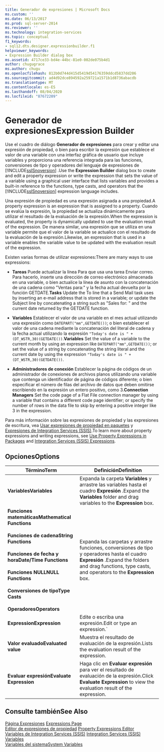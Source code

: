 ```yaml
---
title: Generador de expresiones | Microsoft Docs
ms.custom: ''
ms.date: 06/13/2017
ms.prod: sql-server-2014
ms.reviewer: ''
ms.technology: integration-services
ms.topic: conceptual
f1_keywords:
- sql12.dts.designer.expressionbuilder.f1
helpviewer_keywords:
- Expression Builder dialog box
ms.assetid: 4717ce33-bd4e-44bc-81e0-002de075b4d1
author: chugugrace
ms.author: chugu
ms.openlocfilehash: 812b0d744d415d5419d54176359ddcd5837dd206
ms.sourcegitcommit: ad4d92dce894592a259721a1571b1d8736abacdb
ms.translationtype: MT
ms.contentlocale: es-ES
ms.lasthandoff: 08/04/2020
ms.locfileid: "87672209"
---
```

# <a name="expression-builder"></a><span data-ttu-id="6ae78-102">Generador de expresiones</span><span class="sxs-lookup"><span data-stu-id="6ae78-102">Expression Builder</span></span>
  <span data-ttu-id="6ae78-103">Use el cuadro de diálogo **Generador de expresiones** para crear y editar una expresión de propiedad, o bien para escribir la expresión que establece el valor de una variable con una interfaz gráfica de usuario que incluye variables y proporciona una referencia integrada para las funciones, conversiones de tipo y operadores del lenguaje de expresiones de [!INCLUDE[ssISnoversion](../../includes/ssisnoversion-md.md)] .</span><span class="sxs-lookup"><span data-stu-id="6ae78-103">Use the **Expression Builder** dialog box to create and edit a property expression or write the expression that sets the value of a variable using a graphical user interface that lists variables and provides a built-in reference to the functions, type casts, and operators that the [!INCLUDE[ssISnoversion](../../includes/ssisnoversion-md.md)] expression language includes.</span></span>  
  
 <span data-ttu-id="6ae78-104">Una expresión de propiedad es una expresión asignada a una propiedad.</span><span class="sxs-lookup"><span data-stu-id="6ae78-104">A property expression is an expression that is assigned to a property.</span></span> <span data-ttu-id="6ae78-105">Cuando se evalúa la expresión, la propiedad se actualiza dinámicamente para utilizar el resultado de la evaluación de la expresión.</span><span class="sxs-lookup"><span data-stu-id="6ae78-105">When the expression is evaluated, the property is dynamically updated to use the evaluation result of the expression.</span></span> <span data-ttu-id="6ae78-106">De manera similar, una expresión que se utiliza en una variable permite que el valor de la variable se actualice con el resultado de la evaluación de la expresión.</span><span class="sxs-lookup"><span data-stu-id="6ae78-106">Likewise, an expression that is used in a variable enables the variable value to be updated with the evaluation result of the expression.</span></span>  
  
 <span data-ttu-id="6ae78-107">Existen varias formas de utilizar expresiones:</span><span class="sxs-lookup"><span data-stu-id="6ae78-107">There are many ways to use expressions:</span></span>  
  
-   <span data-ttu-id="6ae78-108">**Tareas** Puede actualizar la línea Para que usa una tarea Enviar correo. Para hacerlo, inserte una dirección de correo electrónico almacenada en una variable, o bien actualice la línea de asunto con la concatenación de una cadena como "Ventas para:" y la fecha actual devuelta por la función GETDATE.</span><span class="sxs-lookup"><span data-stu-id="6ae78-108">**Tasks** Update the To line that a Send Mail task uses by inserting an e-mail address that is stored in a variable; or update the Subject line by concatenating a string such as "Sales for: " and the current date returned by the GETDATE function.</span></span>  
  
-   <span data-ttu-id="6ae78-109">**Variables** Establecer el valor de una variable en el mes actual utilizando una expresión como `DATEPART("mm",GETDATE())`; o bien establecer el valor de una cadena mediante la concatenación del literal de cadena y la fecha actual utilizando la expresión `"Today's date is " + (DT_WSTR,30)(GETDATE())`.</span><span class="sxs-lookup"><span data-stu-id="6ae78-109">**Variables** Set the value of a variable to the current month by using an expression like `DATEPART("mm",GETDATE())`; or set the value of a string by concatenating the string literal and the current date by using the expression `"Today's date is " + (DT_WSTR,30)(GETDATE())`.</span></span>  
  
-   <span data-ttu-id="6ae78-110">**Administradores de conexión** Establecer la página de códigos de un administrador de conexiones de archivos planos utilizando una variable que contenga un identificador de página de códigos diferente; o bien especificar el número de filas del archivo de datos que deben omitirse escribiendo en la expresión un entero positivo, como 3.</span><span class="sxs-lookup"><span data-stu-id="6ae78-110">**Connection Managers** Set the code page of a Flat File connection manager by using a variable that contains a different code page identifier; or specify the number of rows in the data file to skip by entering a positive integer like 3 in the expression.</span></span>  
  
 <span data-ttu-id="6ae78-111">Para más información sobre las expresiones de propiedad y las expresiones de escritura, vea [Usar expresiones de propiedad en paquetes](use-property-expressions-in-packages.md) y [Expresiones de Integration Services &#40;SSIS&#41;](integration-services-ssis-expressions.md).</span><span class="sxs-lookup"><span data-stu-id="6ae78-111">To learn more about property expressions and writing expressions, see [Use Property Expressions in Packages](use-property-expressions-in-packages.md) and [Integration Services &#40;SSIS&#41; Expressions](integration-services-ssis-expressions.md).</span></span>  
  
## <a name="options"></a><span data-ttu-id="6ae78-112">Opciones</span><span class="sxs-lookup"><span data-stu-id="6ae78-112">Options</span></span>  
  
|<span data-ttu-id="6ae78-113">Término</span><span class="sxs-lookup"><span data-stu-id="6ae78-113">Term</span></span>|<span data-ttu-id="6ae78-114">Definición</span><span class="sxs-lookup"><span data-stu-id="6ae78-114">Definition</span></span>|  
|----------|----------------|  
|<span data-ttu-id="6ae78-115">**Variables**</span><span class="sxs-lookup"><span data-stu-id="6ae78-115">**Variables**</span></span>|<span data-ttu-id="6ae78-116">Expanda la carpeta **Variables** y arrastre las variables hasta el cuadro **Expresión** .</span><span class="sxs-lookup"><span data-stu-id="6ae78-116">Expand the **Variables** folder and drag variables to the **Expression** box.</span></span>|  
|<span data-ttu-id="6ae78-117">**Funciones matemáticas**</span><span class="sxs-lookup"><span data-stu-id="6ae78-117">**Mathematical Functions**</span></span><br /><br /> <span data-ttu-id="6ae78-118">**Funciones de cadena**</span><span class="sxs-lookup"><span data-stu-id="6ae78-118">**String Functions**</span></span><br /><br /> <span data-ttu-id="6ae78-119">**Funciones de fecha y hora**</span><span class="sxs-lookup"><span data-stu-id="6ae78-119">**Date/Time Functions**</span></span><br /><br /> <span data-ttu-id="6ae78-120">**Funciones NULL**</span><span class="sxs-lookup"><span data-stu-id="6ae78-120">**NULL Functions**</span></span><br /><br /> <span data-ttu-id="6ae78-121">**Conversiones de tipo**</span><span class="sxs-lookup"><span data-stu-id="6ae78-121">**Type Casts**</span></span><br /><br /> <span data-ttu-id="6ae78-122">**Operadores**</span><span class="sxs-lookup"><span data-stu-id="6ae78-122">**Operators**</span></span>|<span data-ttu-id="6ae78-123">Expanda las carpetas y arrastre funciones, conversiones de tipo y operadores hasta el cuadro **Expresión** .</span><span class="sxs-lookup"><span data-stu-id="6ae78-123">Expand the folders and drag functions, type casts, and operators to the **Expression** box.</span></span>|  
|<span data-ttu-id="6ae78-124">**Expression**</span><span class="sxs-lookup"><span data-stu-id="6ae78-124">**Expression**</span></span>|<span data-ttu-id="6ae78-125">Edite o escriba una expresión.</span><span class="sxs-lookup"><span data-stu-id="6ae78-125">Edit or type an expression.\`</span></span>|  
|<span data-ttu-id="6ae78-126">**Valor evaluado**</span><span class="sxs-lookup"><span data-stu-id="6ae78-126">**Evaluated value**</span></span>|<span data-ttu-id="6ae78-127">Muestra el resultado de evaluación de la expresión.</span><span class="sxs-lookup"><span data-stu-id="6ae78-127">Lists the evaluation result of the expression.</span></span>|  
|<span data-ttu-id="6ae78-128">**Evaluar expresión**</span><span class="sxs-lookup"><span data-stu-id="6ae78-128">**Evaluate Expression**</span></span>|<span data-ttu-id="6ae78-129">Haga clic en **Evaluar expresión** para ver el resultado de evaluación de la expresión.</span><span class="sxs-lookup"><span data-stu-id="6ae78-129">Click **Evaluate Expression** to view the evaluation result of the expression.</span></span>|  
  
## <a name="see-also"></a><span data-ttu-id="6ae78-130">Consulte también</span><span class="sxs-lookup"><span data-stu-id="6ae78-130">See Also</span></span>  
 <span data-ttu-id="6ae78-131">[Página Expresiones](expressions-page.md) </span><span class="sxs-lookup"><span data-stu-id="6ae78-131">[Expressions Page](expressions-page.md) </span></span>  
 <span data-ttu-id="6ae78-132">[Editor de expresiones de propiedad](property-expressions-editor.md) </span><span class="sxs-lookup"><span data-stu-id="6ae78-132">[Property Expressions Editor](property-expressions-editor.md) </span></span>  
 <span data-ttu-id="6ae78-133">[Variables de Integration Services &#40;SSIS&#41;](../integration-services-ssis-variables.md) </span><span class="sxs-lookup"><span data-stu-id="6ae78-133">[Integration Services &#40;SSIS&#41; Variables](../integration-services-ssis-variables.md) </span></span>  
 [<span data-ttu-id="6ae78-134">Variables del sistema</span><span class="sxs-lookup"><span data-stu-id="6ae78-134">System Variables</span></span>](../system-variables.md)  
  
  
